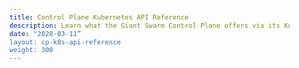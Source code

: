 ```yaml
---
title: Control Plane Kubernetes API Reference
description: Learn what the Giant Swarm Control Plane offers via its Kubernetes API. This reference focuses on schema documentation.
date: "2020-03-11”
layout: cp-k8s-api-reference
weight: 300
---
```

